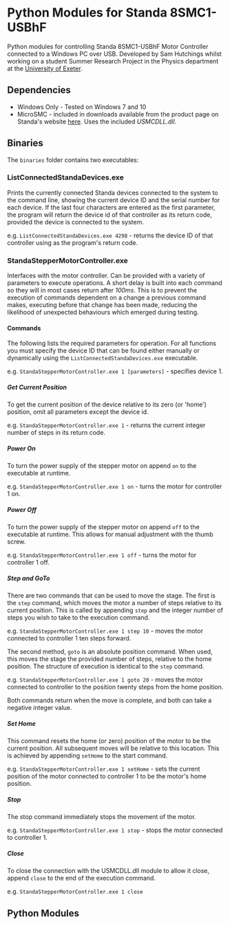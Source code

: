 # Python Modules for Standa 8SMC1-USBhF

Python modules for controlling Standa 8SMC1-USBhF Motor Controller connected to a Windows PC over USB. Developed by Sam Hutchings whilst working on a student Summer Research Project in the Physics department at the [University of Exeter](http://emps.exeter.ac.uk/physics-astronomy/).

## Dependencies
* Windows Only - Tested on Windows 7 and 10
* MicroSMC - included in downloads available from the product page on Standa's website [here](http://www.standa.lt/products/catalog/motorised_positioners?item=175). Uses the included *USMCDLL.dll*.

## Binaries
The ```binaries``` folder contains two executables:

### ListConnectedStandaDevices.exe

Prints the currently connected Standa devices connected to the system to the command line, showing the current device ID and the serial number for each device. If the last four characters are entered as the first parameter, the program will return the device id of that controller as its return code, provided the device is connected to the system.

e.g. ```ListConnectedStandaDevices.exe 4298``` - returns the device ID of that controller using as the program's return code.

### StandaStepperMotorController.exe

Interfaces with the motor controller. Can be provided with a variety of parameters to execute operations. A short delay is built into each command so they will in most cases return after *100ms*. This is to prevent the execution of commands dependent on a change a previous command makes, executing before that change has been made, reducing the likelihood of unexpected behaviours which emerged during testing.

#### Commands

The following lists the required parameters for operation. For all functions you must specify the device ID that can be found either manually or dynamically using the ```ListConnectedStandaDevices.exe``` executable.

e.g. ```StandaStepperMotorController.exe 1 [parameters]``` - specifies device 1.

##### Get Current Position
To get the current position of the device relative to its zero (or 'home') position, omit all parameters except the device id.

e.g. ```StandaStepperMotorController.exe 1``` - returns the current integer number of steps in its return code.

##### Power On
To turn the power supply of the stepper motor on append ```on``` to the executable at runtime.

e.g. ```StandaStepperMotorController.exe 1 on``` - turns the motor for controller 1 on.

##### Power Off
To turn the power supply of the stepper motor on append ```off``` to the executable at runtime. This allows for manual adjustment with the thumb screw.

e.g. ```StandaStepperMotorController.exe 1 off``` - turns the motor for controller 1 off.

##### Step and GoTo
There are two commands that can be used to move the stage. The first is the ```step``` command, which moves the motor a number of steps relative to its current position. This is called by appending ```step``` and the integer number of steps you wish to take to the execution command.

e.g. ```StandaStepperMotorController.exe 1 step 10``` - moves the motor connected to controller 1 ten steps forward.

The second method, ```goto``` is an absolute position command. When used, this moves the stage the provided number of steps, relative to the home position. The structure of execution is identical to the ```step``` command.

e.g. ```StandaStepperMotorController.exe 1 goto 20``` - moves the motor connected to controller to the position twenty steps from the home position.

Both commands return when the move is complete, and both can take a negative integer value.

##### Set Home
This command resets the home (or zero) position of the motor to be the current position. All subsequent moves will be relative to this location. This is achieved by appending ```setHome``` to the start command.

e.g. ```StandaStepperMotorController.exe 1 setHome``` - sets the current position of the motor connected to controller 1 to be the motor's home position.

##### Stop
The stop command immediately stops the movement of the motor.

e.g. ```StandaStepperMotorController.exe 1 stop``` - stops the motor connected to controller 1.

##### Close
To close the connection with the USMCDLL.dll module to allow it close, append ```close``` to the end of the execution command.

e.g. ```StandaStepperMotorController.exe 1 close```


## Python Modules
